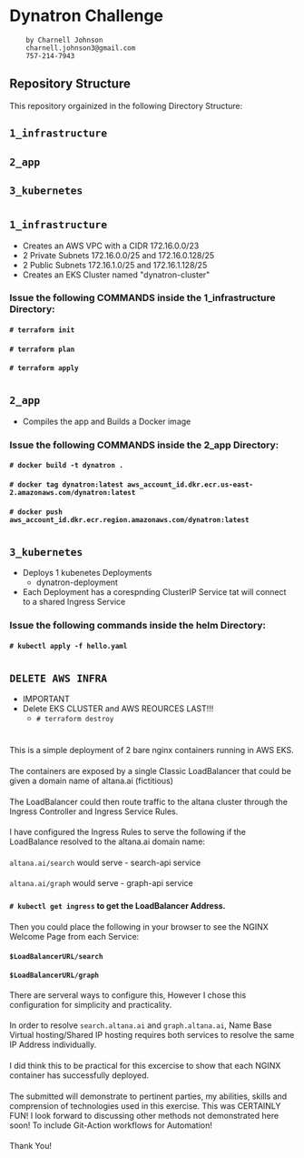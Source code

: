 # Dynatron Challenge 
        by Charnell Johnson
        charnell.johnson3@gmail.com
        757-214-7943

## Repository Structure

This repository orgainized in the following Directory Structure:

## `1_infrastructure`

## `2_app`

## `3_kubernetes`
#
##
## `1_infrastructure`
- Creates an AWS VPC with a CIDR 172.16.0.0/23
- 2 Private Subnets 172.16.0.0/25 and 172.16.0.128/25
- 2 Public Subnets 172.16.1.0/25 and 172.16.1.128/25
- Creates an EKS Cluster named "dynatron-cluster"
####
####
### Issue the following COMMANDS inside the 1_infrastructure Directory:
#### `# terraform init`
####
#### `# terraform plan`
####
#### `# terraform apply`
#
##
## `2_app`
- Compiles the app and Builds a Docker image
####
####
### Issue the following COMMANDS inside the 2_app Directory:
#### `# docker build -t dynatron .`
#### `# docker tag dynatron:latest aws_account_id.dkr.ecr.us-east-2.amazonaws.com/dynatron:latest`
#### `# docker push aws_account_id.dkr.ecr.region.amazonaws.com/dynatron:latest`
#
##
## `3_kubernetes`
- Deploys 1 kubenetes Deployments 
  - dynatron-deployment
- Each Deployment has a corespnding ClusterIP Service tat will connect to a shared Ingress Service
####
####
### Issue the following commands inside the helm Directory:
#### `# kubectl apply -f hello.yaml `
#
##

##
## `DELETE AWS INFRA`
- IMPORTANT
- Delete EKS CLUSTER and AWS REOURCES LAST!!!
  - `# terraform destroy`             


#
This is a simple deployment of 2 bare nginx containers running in AWS EKS.
####
The containers are exposed by a single Classic LoadBalancer that could be given a domain name of altana.ai (fictitious)
####
The LoadBalancer could then route traffic to the altana cluster through the Ingress Controller and Ingress Service Rules.
####
I have configured the Ingress Rules to serve the following if the LoadBalance resolved to the altana.ai domain name:
####
`altana.ai/search` would serve - search-api service
####
`altana.ai/graph` would serve - graph-api service
###
#### `# kubectl get ingress`  to get the LoadBalancer Address.
####
Then you could place the following in your browser to see the NGINX Welcome Page from each Service:
#### `$LoadBalancerURL/search`
#### `$LoadBalancerURL/graph`


There are serveral ways to configure this, However I chose this configuration for simplicity and practicality. 
####
In order to resolve `search.altana.ai` and `graph.altana.ai`, Name Base Virtual hosting/Shared IP hosting requires both services to resolve the same IP Address individually.
####
I did think this to be practical for this excercise to show that each NGINX container has successfully deployed.

####

The submitted will demonstrate to pertinent parties, my abilities, skills and comprension
of technologies used in this exercise. This was CERTAINLY FUN! I look forward to discussing other methods not demonstrated here soon! To include Git-Action workflows for Automation!
####
Thank You!